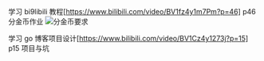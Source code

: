 学习 bi9libili 教程[https://www.bilibili.com/video/BV1fz4y1m7Pm?p=46]
p46 分金币作业
![分金币要求](/p46-alt.jpg 'p46-alt')

学习 go 博客项目设计[https://www.bilibili.com/video/BV1Cz4y1273j?p=15]
p15 项目与坑

